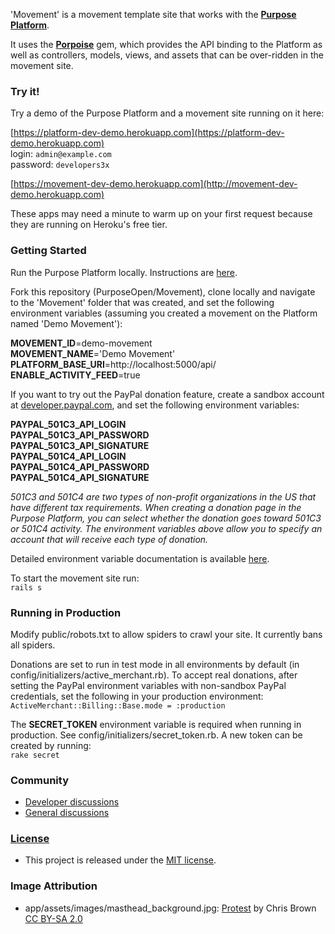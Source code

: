 'Movement' is a movement template site that works with the **[Purpose Platform](https://github.com/PurposeOpen/Platform)**.

It uses the **[Porpoise](https://github.com/PurposeOpen/Porpoise)** gem, which provides the API binding to the Platform as well as controllers, models, views, and assets that can be over-ridden in the movement site.

### Try it!

Try a demo of the Purpose Platform and a movement site running on it here:

[https://platform-dev-demo.herokuapp.com](https://platform-dev-demo.herokuapp.com)  
login: `admin@example.com`  
password: `developers3x`

[https://movement-dev-demo.herokuapp.com](http://movement-dev-demo.herokuapp.com)

These apps may need a minute to warm up on your first request because they are running on Heroku's free tier.

### Getting Started

Run the Purpose Platform locally. Instructions are [here](https://github.com/PurposeOpen/Platform/wiki/Running-the-Purpose-Platform-Locally-on-Mac-OS-X).

Fork this repository (PurposeOpen/Movement), clone locally and navigate to the 'Movement' folder that was created, and set the following environment variables (assuming you created a movement on the Platform named 'Demo Movement'):

**MOVEMENT_ID**=demo-movement  
**MOVEMENT_NAME**='Demo Movement'  
**PLATFORM_BASE_URI**=http://localhost:5000/api/  
**ENABLE_ACTIVITY_FEED**=true

If you want to try out the PayPal donation feature, create a sandbox account at [developer.paypal.com](https://developer.paypal.com/), and set the following environment variables:

**PAYPAL_501C3_API_LOGIN**  
**PAYPAL_501C3_API_PASSWORD**  
**PAYPAL_501C3_API_SIGNATURE**  
**PAYPAL_501C4_API_LOGIN**  
**PAYPAL_501C4_API_PASSWORD**  
**PAYPAL_501C4_API_SIGNATURE**

_501C3 and 501C4 are two types of non-profit organizations in the US that have different tax requirements. When creating a donation page in the Purpose Platform, you can select whether the donation goes toward 501C3 or 501C4 activity. The environment variables above allow you to specify an account that will receive each type of donation._

Detailed environment variable documentation is available [here](https://github.com/PurposeOpen/Platform/wiki/Environment-Variables).

To start the movement site run:  
`rails s`

### Running in Production

Modify public/robots.txt to allow spiders to crawl your site. It currently bans all spiders.

Donations are set to run in test mode in all environments by default (in config/initializers/active_merchant.rb). To accept real donations, after setting the PayPal environment variables with non-sandbox PayPal credentials, set the following in your production environment:  
`ActiveMerchant::Billing::Base.mode = :production`

The **SECRET_TOKEN** environment variable is required when running in production. See config/initializers/secret_token.rb. A new token can be created by running:  
`rake secret`

### Community
- [Developer discussions](http://groups.google.com/group/purpose-platform-dev)
- [General discussions](http://groups.google.com/group/purpose-platform-general)

### [License](https://github.com/PurposeOpen/Movement/wiki/License)
- This project is released under the [MIT license](https://github.com/PurposeOpen/Movement/wiki/License).

### Image Attribution
- app/assets/images/masthead_background.jpg:
[Protest](http://www.flickr.com/photos/zoonabar/7221714496/) by Chris Brown
[CC BY-SA 2.0](http://creativecommons.org/licenses/by-sa/2.0/)